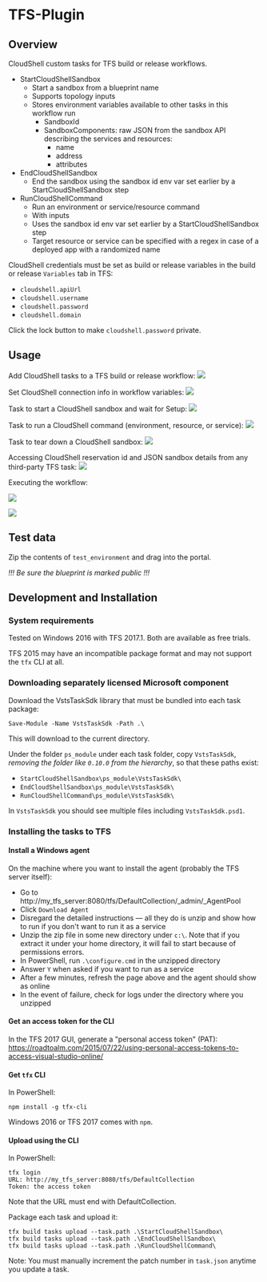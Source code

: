 # TFS-Plugin

## Overview

CloudShell custom tasks for TFS build or release workflows.

- StartCloudShellSandbox
	- Start a sandbox from a blueprint name
	- Supports topology inputs
	- Stores environment variables available to other tasks in this workflow run
		- SandboxId
		- SandboxComponents: raw JSON from the sandbox API describing the services and resources:
			- name
			- address
			- attributes
- EndCloudShellSandbox
	- End the sandbox using the sandbox id env var set earlier by a StartCloudShellSandbox step
- RunCloudShellCommand
	- Run an environment or service/resource command
	- With inputs
	- Uses the sandbox id env var set earlier by a StartCloudShellSandbox step
	- Target resource or service can be specified with a regex in case of a deployed app with a randomized name

	
CloudShell credentials must be set as build or release variables in the build or release `Variables` tab in TFS:

- `cloudshell.apiUrl`
- `cloudshell.username`
- `cloudshell.password`
- `cloudshell.domain`

Click the lock button to make `cloudshell.password` private.

## Usage

Add CloudShell tasks to a TFS build or release workflow:
![](screenshots/add-task.png)

Set CloudShell connection info in workflow variables:
![](screenshots/workflow-variables.png)


Task to start a CloudShell sandbox and wait for Setup:
![](screenshots/start-sandbox-task.png)

Task to run a CloudShell command (environment, resource, or service):
![](screenshots/run-command-task.png)

Task to tear down a CloudShell sandbox:
![](screenshots/end-sandbox-task.png)

Accessing CloudShell reservation id and JSON sandbox details from any third-party TFS task:
![](screenshots/accessing-info-task.png)


Executing the workflow:

![](screenshots/queue-new-build.png)

![](screenshots/executing.png)


## Test data

Zip the contents of `test_environment` and drag into the portal.

*!!! Be sure the blueprint is marked public !!!*



## Development and Installation

### System requirements

Tested on Windows 2016 with TFS 2017.1. Both are available as free trials.

TFS 2015 may have an incompatible package format and may not support the `tfx` CLI at all. 

### Downloading separately licensed Microsoft component

Download the VstsTaskSdk library that must be bundled into each task package:

    Save-Module -Name VstsTaskSdk -Path .\

This will download to the current directory.

Under the folder `ps_module` under each task folder, copy `VstsTaskSdk`, *removing the folder like `0.10.0` from the hierarchy*, so that these paths exist:

- `StartCloudShellSandbox\ps_module\VstsTaskSdk\`
- `EndCloudShellSandbox\ps_module\VstsTaskSdk\`
- `RunCloudShellCommand\ps_module\VstsTaskSdk\`

In `VstsTaskSdk` you should see multiple files including `VstsTaskSdk.psd1`.


### Installing the tasks to TFS


#### Install a Windows agent

On the machine where you want to install the agent (probably the TFS server itself):
- Go to http://my_tfs_server:8080/tfs/DefaultCollection/_admin/_AgentPool
- Click `Download Agent`
- Disregard the detailed instructions &mdash; all they do is unzip and show how to run if you don't want to run it as a service
- Unzip the zip file in some new directory under `c:\`. Note that if you extract it under your home directory, it will fail to start because of permissions errors.
- In PowerShell, run `.\configure.cmd` in the unzipped directory
- Answer `Y` when asked if you want to run as a service
- After a few minutes, refresh the page above and the agent should show as online
- In the event of failure, check for logs under the directory where you unzipped


#### Get an access token for the CLI

In the TFS 2017 GUI, generate a "personal access token" (PAT): https://roadtoalm.com/2015/07/22/using-personal-access-tokens-to-access-visual-studio-online/


#### Get `tfx` CLI

In PowerShell:

	npm install -g tfx-cli

Windows 2016 or TFS 2017 comes with `npm`.
	
#### Upload using the CLI

In PowerShell:

	tfx login
	URL: http://my_tfs_server:8080/tfs/DefaultCollection
	Token: the access token


Note that the URL must end with DefaultCollection.

Package each task and upload it:

    tfx build tasks upload --task.path .\StartCloudShellSandbox\
    tfx build tasks upload --task.path .\EndCloudShellSandbox\
    tfx build tasks upload --task.path .\RunCloudShellCommand\

Note: You must manually increment the patch number in `task.json` anytime you update a task.


